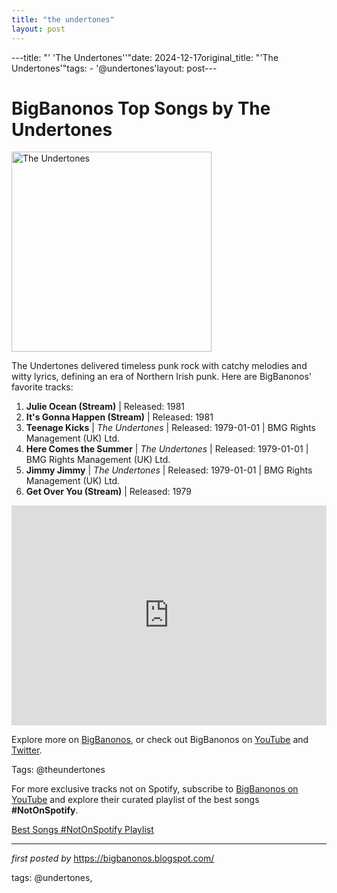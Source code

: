 ```yaml
---
title: "the undertones"
layout: post
---
```

---title: "' 'The Undertones''"date: 2024-12-17original_title: "'The Undertones'"tags:  - '@undertones'layout: post---<h1>BigBanonos Top Songs by The Undertones</h1><div class="separator"> <a href="https://e-cdns-images.dzcdn.net/images/artist/b2273d0b55bee214fd85eb50be973bb0/500x500-000000-80-0-0.jpg" > <img alt="The Undertones" border="0" width="320" data-original-height="480" data-original-width="640" src="https://e-cdns-images.dzcdn.net/images/artist/b2273d0b55bee214fd85eb50be973bb0/500x500-000000-80-0-0.jpg"/> </a></div><p>The Undertones delivered timeless punk rock with catchy melodies and witty lyrics, defining an era of Northern Irish punk. Here are BigBanonos' favorite tracks:</p> <ol> <li><strong>Julie Ocean (Stream)</strong> | Released: 1981</li> <li><strong>It's Gonna Happen (Stream)</strong> | Released: 1981</li> <li><strong>Teenage Kicks</strong> | <em>The Undertones</em> | Released: 1979-01-01 | BMG Rights Management (UK) Ltd.</li> <li><strong>Here Comes the Summer</strong> | <em>The Undertones</em> | Released: 1979-01-01 | BMG Rights Management (UK) Ltd.</li> <li><strong>Jimmy Jimmy</strong> | <em>The Undertones</em> | Released: 1979-01-01 | BMG Rights Management (UK) Ltd.</li> <li><strong>Get Over You (Stream)</strong> | Released: 1979</li></ol> <div> <iframe src="https://open.spotify.com/embed/playlist/2T75BbQqBJGTihbbhsUZCQ?utm_source=generator" width="100%" height="352" frameborder="0" allowfullscreen="" allow="autoplay; clipboard-write; encrypted-media; fullscreen; picture-in-picture" loading="lazy"></iframe></div> <p>Explore more on <a href="https://bigbanonos.blogspot.com/">BigBanonos</a>, or check out BigBanonos on <a href="https://www.youtube.com/@BigBanonos">YouTube</a> and <a href="https://x.com/bigbanonos">Twitter</a>.</p> <p>Tags: @theundertones</p><!--Subscribe and Playlist Links--><div>    <p>For more exclusive tracks not on Spotify, subscribe to <a href="https://www.youtube.com/@BigBanonos" target="_blank">BigBanonos on YouTube</a> and explore their curated playlist of the best songs <strong>#NotOnSpotify</strong>.</p>    <p><a href="https://www.youtube.com/playlist?list=PLtuNtuTatqI0kFahUCbtbfenC_ET5O_tr" target="_blank">Best Songs #NotOnSpotify Playlist<br /></a></p></div><hr /><p><em>first posted by</em> <a href="https://bigbanonos.blogspot.com/" rel="noopener" target="_new">https://bigbanonos.blogspot.com/</a></p><p>tags: @undertones,</p>